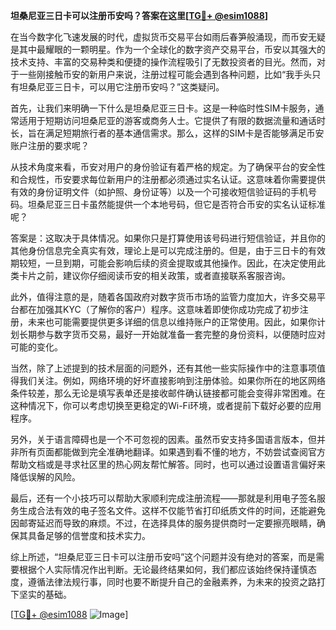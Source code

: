 **坦桑尼亚三日卡可以注册币安吗？答案在这里[[TG💪+ @esim1088](https://t.me/s/esim1088)]**

在当今数字化飞速发展的时代，虚拟货币交易平台如雨后春笋般涌现，而币安无疑是其中最耀眼的一颗明星。作为一个全球化的数字资产交易平台，币安以其强大的技术支持、丰富的交易种类和便捷的操作流程吸引了无数投资者的目光。然而，对于一些刚接触币安的新用户来说，注册过程可能会遇到各种问题，比如“我手头只有坦桑尼亚三日卡，可以用它注册币安吗？”这类疑问。

首先，让我们来明确一下什么是坦桑尼亚三日卡。这是一种临时性SIM卡服务，通常适用于短期访问坦桑尼亚的游客或商务人士。它提供了有限的数据流量和通话时长，旨在满足短期旅行者的基本通信需求。那么，这样的SIM卡是否能够满足币安账户注册的要求呢？

从技术角度来看，币安对用户的身份验证有着严格的规定。为了确保平台的安全性和合规性，币安要求每位新用户的注册都必须通过实名认证。这意味着你需要提供有效的身份证明文件（如护照、身份证等）以及一个可接收短信验证码的手机号码。坦桑尼亚三日卡虽然能提供一个本地号码，但它是否符合币安的实名认证标准呢？

答案是：这取决于具体情况。如果你只是打算使用该号码进行短信验证，并且你的其他身份信息完全真实有效，理论上是可以完成注册的。但是，由于三日卡的有效期较短，一旦到期，可能会影响后续的资金提取或其他操作。因此，在决定使用此类卡片之前，建议你仔细阅读币安的相关政策，或者直接联系客服咨询。

此外，值得注意的是，随着各国政府对数字货币市场的监管力度加大，许多交易平台都在加强其KYC（了解你的客户）程序。这意味着即使你成功完成了初步注册，未来也可能需要提供更多详细的信息以维持账户的正常使用。因此，如果你计划长期参与数字货币交易，最好一开始就准备一套完整的身份资料，以便随时应对可能的变化。

当然，除了上述提到的技术层面的问题外，还有其他一些实际操作中的注意事项值得我们关注。例如，网络环境的好坏直接影响到注册体验。如果你所在的地区网络条件较差，那么无论是填写表单还是接收邮件确认链接都可能会变得非常困难。在这种情况下，你可以考虑切换至更稳定的Wi-Fi环境，或者提前下载好必要的应用程序。

另外，关于语言障碍也是一个不可忽视的因素。虽然币安支持多国语言版本，但并非所有页面都能做到完全准确地翻译。如果遇到看不懂的地方，不妨尝试查阅官方帮助文档或是寻求社区里的热心网友帮忙解答。同时，也可以通过设置语言偏好来降低误解的风险。

最后，还有一个小技巧可以帮助大家顺利完成注册流程——那就是利用电子签名服务生成合法有效的电子签名文件。这样不仅能节省打印纸质文件的时间，还能避免因邮寄延迟而导致的麻烦。不过，在选择具体的服务提供商时一定要擦亮眼睛，确保其具备足够的信誉度和技术实力。

综上所述，“坦桑尼亚三日卡可以注册币安吗”这个问题并没有绝对的答案，而是需要根据个人实际情况作出判断。无论最终结果如何，我们都应该始终保持谨慎态度，遵循法律法规行事，同时也要不断提升自己的金融素养，为未来的投资之路打下坚实的基础。

[[TG💪+ @esim1088](https://t.me/s/esim1088) ![Image](https://i.postimg.cc/4NQfJmqS/Snipaste-2025-05-13-00-14-12.png)]